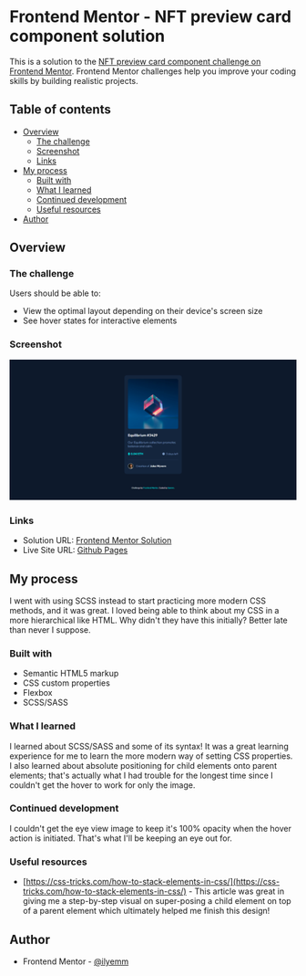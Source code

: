 # Frontend Mentor - NFT preview card component solution

This is a solution to the [NFT preview card component challenge on Frontend Mentor](https://www.frontendmentor.io/challenges/nft-preview-card-component-SbdUL_w0U). Frontend Mentor challenges help you improve your coding skills by building realistic projects. 

## Table of contents

- [Overview](#overview)
  - [The challenge](#the-challenge)
  - [Screenshot](#screenshot)
  - [Links](#links)
- [My process](#my-process)
  - [Built with](#built-with)
  - [What I learned](#what-i-learned)
  - [Continued development](#continued-development)
  - [Useful resources](#useful-resources)
- [Author](#author)

## Overview

### The challenge

Users should be able to:

- View the optimal layout depending on their device's screen size
- See hover states for interactive elements

### Screenshot

![](./images/desktop-view.png)

### Links

- Solution URL: [Frontend Mentor Solution](https://www.frontendmentor.io/solutions/nft-preview-card-using-html5scss-VX-d56dgeT)
- Live Site URL: [Github Pages](https://ilyemm.github.io/nft-preview/)

## My process
I went with using SCSS instead to start practicing more modern CSS methods, and it was great. I loved being able to think about my CSS in a more hierarchical like HTML. Why didn't they have this initially? Better late than never I suppose. 

### Built with

- Semantic HTML5 markup
- CSS custom properties
- Flexbox
- SCSS/SASS

### What I learned

I learned about SCSS/SASS and some of its syntax! It was a great learning experience for me to learn the more modern way of setting CSS properties. I also learned about absolute positioning for child elements onto parent elements; that's actually what I had trouble for the longest time since I couldn't get the hover to work for only the image. 

### Continued development

I couldn't get the eye view image to keep it's 100% opacity when the hover action is initiated. That's what I'll be keeping an eye out for. 

### Useful resources

- [https://css-tricks.com/how-to-stack-elements-in-css/](https://css-tricks.com/how-to-stack-elements-in-css/) - This article was great in giving me a step-by-step visual on super-posing a child element on top of a parent element which ultimately helped me finish this design! 

## Author

- Frontend Mentor - [@ilyemm](https://www.frontendmentor.io/profile/ilyemm)


